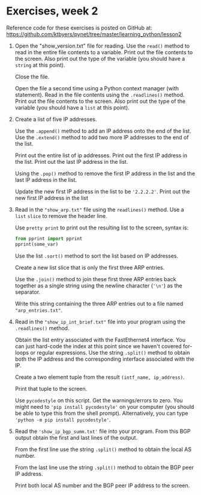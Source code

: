 # Exercises, week 2

Reference code for these exercises is posted on GitHub at:
https://github.com/ktbyers/pynet/tree/master/learning_python/lesson2

1.	Open the "show\_version.txt" file for reading. Use the `read()` method to read in the entire file contents to a variable. Print out the file contents to the screen. Also print out the type of the variable (you should have a `string` at this point).

	Close the file.

	Open the file a second time using a Python context manager (with statement). Read in the file contents using the `.readlines()` method. Print out the file contents to the screen. Also print out the type of the variable (you should have a `list` at this point).

2.	Create a list of five IP addresses.

	Use the `.append()` method to add an IP address onto the end of the list. Use the `.extend()` method to add two more IP addresses to the end of the list.

	Print out the entire list of ip addresses. Print out the first IP address in the list. Print out the last IP address in the list.

	Using the `.pop()` method to remove the first IP address in the list and the last IP address in the list.

	Update the new first IP address in the list to be `'2.2.2.2'`. Print out the new first IP address in the list

3.	Read in the `"show_arp.txt"` file using the `readlines()` method. Use a `list` `slice` to remove the header line.

	Use `pretty print` to print out the resulting list to the screen, syntax is:

	``` python
	from pprint import pprint
	pprint(some_var)
	```

	Use the list `.sort()` method to sort the list based on IP addresses.

	Create a new list slice that is only the first three ARP entries.

	Use the `.join()` method to join these first three ARP entries back together as a single string using the newline character (`'\n'`) as the separator.

	Write this string containing the three ARP entries out to a file named `"arp_entries.txt"`.

4.	Read in the `"show_ip_int_brief.txt"` file into your program using the `.readlines()` method.

	Obtain the list entry associated with the FastEthernet4 interface. You can just hard-code the index at this point since we haven't covered for-loops or regular expressions. Use the string `.split()` method to obtain both the IP address and the corresponding interface associated with the IP.

	Create a two element tuple from the result `(intf_name, ip_address)`.

	Print that tuple to the screen.

	Use `pycodestyle` on this script. Get the warnings/errors to zero. You might need to `'pip install pycodestyle'` on your computer (you should be able to type this from the shell prompt). Alternatively, you can type `'python -m pip install pycodestyle'`.

5.	Read the `'show_ip_bgp_summ.txt'` file into your program. From this BGP output obtain the first and last lines of the output.

	From the first line use the string `.split()` method to obtain the local AS number.

	From the last line use the string `.split()` method to obtain the BGP peer IP address.

	Print both local AS number and the BGP peer IP address to the screen.

